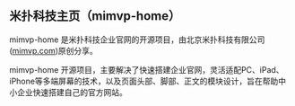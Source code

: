 米扑科技主页（mimvp-home）
----------

mimvp-home 是米扑科技企业官网的开源项目，由北京米扑科技有限公司([mimvp.com](http://mimvp.com))原创分享。

mimvp-home 开源项目，主要解决了快速搭建企业官网，灵活适配PC、iPad、iPhone等多端屏幕的技术，以及页面头部、脚部、正文的模块设计，旨在帮助中小企业快速搭建自己的官方网站。

